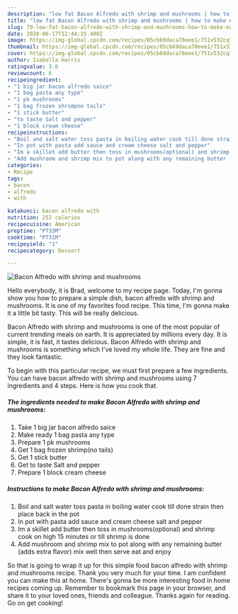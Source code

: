 ```yaml
---
description: "low fat Bacon Alfredo with shrimp and mushrooms | how to make easy Bacon Alfredo with shrimp and mushrooms"
title: "low fat Bacon Alfredo with shrimp and mushrooms | how to make easy Bacon Alfredo with shrimp and mushrooms"
slug: 79-low-fat-bacon-alfredo-with-shrimp-and-mushrooms-how-to-make-easy-bacon-alfredo-with-shrimp-and-mushrooms
date: 2020-06-17T12:44:15.480Z
image: https://img-global.cpcdn.com/recipes/05cb69daca78eee1/751x532cq70/bacon-alfredo-with-shrimp-and-mushrooms-recipe-main-photo.jpg
thumbnail: https://img-global.cpcdn.com/recipes/05cb69daca78eee1/751x532cq70/bacon-alfredo-with-shrimp-and-mushrooms-recipe-main-photo.jpg
cover: https://img-global.cpcdn.com/recipes/05cb69daca78eee1/751x532cq70/bacon-alfredo-with-shrimp-and-mushrooms-recipe-main-photo.jpg
author: Isabella Harris
ratingvalue: 3.6
reviewcount: 6
recipeingredient:
- "1 big jar bacon alfredo saice"
- "1 bag pasta any type"
- "1 pk mushrooms"
- "1 bag frozen shrimpno tails"
- "1 stick butter"
- "to taste Salt and pepper"
- "1 block cream cheese"
recipeinstructions:
- "Boil and salt water toss pasta in boiling water cook till done strain then place back in the pot"
- "In pot with pasta add sauce and cream cheese salt and pepper"
- "Im a skillet add butter then toss in mushrooms(optional) and shrimp cook on high 15 minutes or till shrimp is done"
- "Add mushroom and shrimp mix to pot along with any remaining butter (adds extra flavor) mix well then serve eat and enjoy"
categories:
- Recipe
tags:
- bacon
- alfredo
- with

katakunci: bacon alfredo with 
nutrition: 252 calories
recipecuisine: American
preptime: "PT33M"
cooktime: "PT31M"
recipeyield: "1"
recipecategory: Dessert

---
```



![Bacon Alfredo with shrimp and mushrooms](https://img-global.cpcdn.com/recipes/05cb69daca78eee1/751x532cq70/bacon-alfredo-with-shrimp-and-mushrooms-recipe-main-photo.jpg)

Hello everybody, it is Brad, welcome to my recipe page. Today, I'm gonna show you how to prepare a simple dish, bacon alfredo with shrimp and mushrooms. It is one of my favorites food recipe. This time, I'm gonna make it a little bit tasty. This will be really delicious.

Bacon Alfredo with shrimp and mushrooms is one of the most popular of current trending meals on earth. It is appreciated by millions every day. It is simple, it is fast, it tastes delicious. Bacon Alfredo with shrimp and mushrooms is something which I've loved my whole life. They are fine and they look fantastic.




To begin with this particular recipe, we must first prepare a few ingredients. You can have bacon alfredo with shrimp and mushrooms using 7 ingredients and 4 steps. Here is how you cook that.

<!--inarticleads1-->

##### The ingredients needed to make Bacon Alfredo with shrimp and mushrooms:

1. Take 1 big jar bacon alfredo saice
1. Make ready 1 bag pasta any type
1. Prepare 1 pk mushrooms
1. Get 1 bag frozen shrimp(no tails)
1. Get 1 stick butter
1. Get to taste Salt and pepper
1. Prepare 1 block cream cheese




<!--inarticleads2-->

##### Instructions to make Bacon Alfredo with shrimp and mushrooms:

1. Boil and salt water toss pasta in boiling water cook till done strain then place back in the pot
1. In pot with pasta add sauce and cream cheese salt and pepper
1. Im a skillet add butter then toss in mushrooms(optional) and shrimp cook on high 15 minutes or till shrimp is done
1. Add mushroom and shrimp mix to pot along with any remaining butter (adds extra flavor) mix well then serve eat and enjoy




So that is going to wrap it up for this simple food bacon alfredo with shrimp and mushrooms recipe. Thank you very much for your time. I am confident you can make this at home. There's gonna be more interesting food in home recipes coming up. Remember to bookmark this page in your browser, and share it to your loved ones, friends and colleague. Thanks again for reading. Go on get cooking!
